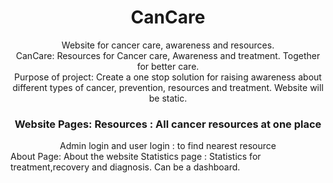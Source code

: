 <h1 align="center">
CanCare
</h1>
<div align="center">
Website for cancer care, awareness and resources.
</div>
<div align="center">
CanCare: Resources for Cancer care, Awareness and treatment. Together for better care. 
</div>
<div align="center">
Purpose of project: Create a one stop solution for raising awareness about different types of cancer, prevention, resources and treatment. Website will be static. 
</div>
<h3 align="center">
Website Pages: Resources : All cancer resources at one place
</h3>
<div align="center">
Admin login and user login : to find nearest resource 
</div>
About Page: About the website 
Statistics page : Statistics for treatment,recovery and diagnosis. Can be a dashboard.
